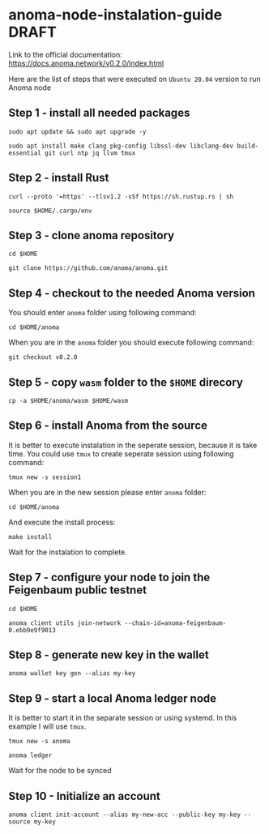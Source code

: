 # anoma-node-instalation-guide DRAFT

Link to the official documentation: https://docs.anoma.network/v0.2.0/index.html

Here are the list of steps that were executed on `Ubuntu 20.04` version to run Anoma node

## Step 1 - install all needed packages

`sudo apt update && sudo apt upgrade -y`

`sudo apt install make clang pkg-config libssl-dev libclang-dev build-essential git curl ntp jq llvm tmux`

## Step 2 - install Rust

`curl --proto '=https' --tlsv1.2 -sSf https://sh.rustup.rs | sh`

`source $HOME/.cargo/env`

## Step 3 - clone anoma repository

`cd $HOME`

`git clone https://github.com/anoma/anoma.git`

## Step 4 - checkout to the needed Anoma version

You should enter `anoma` folder using following command:

`cd $HOME/anoma`

When you are in the `anoma` folder you should execute following command:

`git checkout v0.2.0`

## Step 5 - copy `wasm` folder to the `$HOME` direcory 

`cp -a $HOME/anoma/wasm $HOME/wasm`

## Step 6 - install Anoma from the source

It is better to execute instalation in the seperate session, because it is take time. You could use `tmux` to create seperate session using following command: 

`tmux new -s session1`

When you are in the new session please enter `anoma` folder: 

`cd $HOME/anoma`

And execute the install process: 

`make install`

Wait for the instalation to complete.

## Step 7 - configure your node to join the Feigenbaum public testnet

`cd $HOME`

`anoma client utils join-network --chain-id=anoma-feigenbaum-0.ebb9e9f9013`

## Step 8 - generate new key in the wallet

`anoma wallet key gen --alias my-key`

## Step 9 - start a local Anoma ledger node

It is better to start it in the separate session or using systemd. In this example I will use `tmux`.

`tmux new -s anoma`

`anoma ledger`

Wait for the node to be synced

## Step 10 - Initialize an account

`anoma client init-account --alias my-new-acc --public-key my-key --source my-key`
